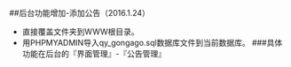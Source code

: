 ##后台功能增加-添加公告（2016.1.24）
* 直接覆盖文件夹到WWW根目录。
* 用PHPMYADMIN导入qy_gongago.sql数据库文件到当前数据库。
###具体功能在后台的『界面管理』-『公告管理』



